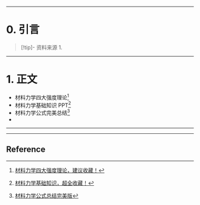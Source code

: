 ```table-of-contents
```
---
# 0. 引言
> [!tip]- 资料来源
> 1. 

----
# 1. 正文
- 材料力学四大强度理论[^1]
- 材料力学基础知识 PPT[^2]
- 材料力学公式完美总结[^3]
- 



---
---
## Reference 



[^1]: [材料力学四大强度理论，建议收藏！](https://mp.weixin.qq.com/s/X7IF_YMDhh93NmgRZajmNQ)

[^2]: [材料力学基础知识，超全收藏！](https://mp.weixin.qq.com/s/23u45XMZKx0TaJ2kxoFxoA)

[^3]: [材料力学公式总结完美版](https://mp.weixin.qq.com/s/GQtBjK6-gth5TWq96LRnFA)

